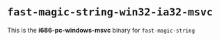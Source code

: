 # `fast-magic-string-win32-ia32-msvc`

This is the **i686-pc-windows-msvc** binary for `fast-magic-string`
